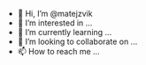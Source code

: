 - 👋 Hi, I’m @matejzvik
- 👀 I’m interested in ...
- 🌱 I’m currently learning ...
- 💞️ I’m looking to collaborate on ...
- 📫 How to reach me ...

<!---
matejzvik/matejzvik is a ✨ special ✨ repository because its `README.md` (this file) appears on your GitHub profile.
You can click the Preview link to take a look at your changes.
--->
